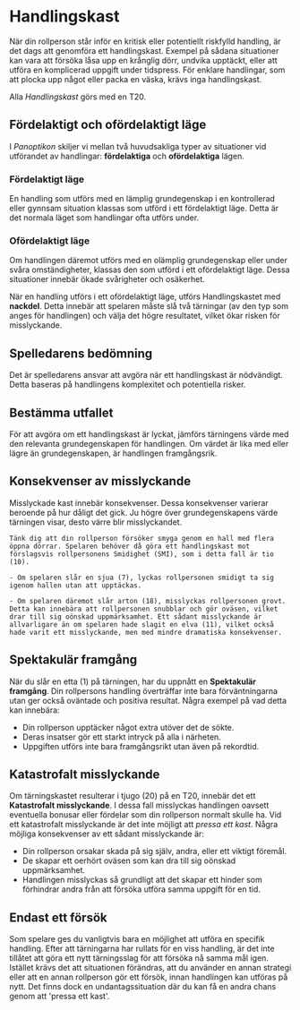 # Handlingskast

När din rollperson står inför en kritisk eller potentiellt riskfylld handling, är det dags att genomföra ett handlingskast. Exempel på sådana situationer kan vara att försöka låsa upp en krånglig dörr, undvika upptäckt, eller att utföra en komplicerad uppgift under tidspress. För enklare handlingar, som att plocka upp något eller packa en väska, krävs inga handlingskast.

Alla *Handlingskast* görs med en T20.

## Fördelaktigt och ofördelaktigt läge

I *Panoptikon* skiljer vi mellan två huvudsakliga typer av situationer vid utförandet av handlingar: **fördelaktiga** och **ofördelaktiga** lägen.

### Fördelaktigt läge

En handling som utförs med en lämplig grundegenskap i en kontrollerad eller gynnsam situation klassas som utförd i ett fördelaktigt läge. Detta är det normala läget som handlingar ofta utförs under.

### Ofördelaktigt läge

Om handlingen däremot utförs med en olämplig grundegenskap eller under svåra omständigheter, klassas den som utförd i ett ofördelaktigt läge. Dessa situationer innebär ökade svårigheter och osäkerhet.

När en handling utförs i ett ofördelaktigt läge, utförs Handlingskastet med **nackdel**. Detta innebär att spelaren måste slå två tärningar (av den typ som anges för handlingen) och välja det högre resultatet, vilket ökar risken för misslyckande.

## Spelledarens bedömning

Det är spelledarens ansvar att avgöra när ett handlingskast är nödvändigt. Detta baseras på handlingens komplexitet och potentiella risker.

## Bestämma utfallet

För att avgöra om ett handlingskast är lyckat, jämförs tärningens värde med den relevanta grundegenskapen för handlingen. Om värdet är lika med eller lägre än grundegenskapen, är handlingen framgångsrik. 

## Konsekvenser av misslyckande

Misslyckade kast innebär konsekvenser. Dessa konsekvenser varierar beroende på hur dåligt det gick. Ju högre över grundegenskapens värde tärningen visar, desto värre blir misslyckandet.

```admonish example title="Exempel"
Tänk dig att din rollperson försöker smyga genom en hall med flera öppna dörrar. Spelaren behöver då göra ett handlingskast mot förslagsvis rollpersonens Smidighet (SMI), som i detta fall är tio (10). 

- Om spelaren slår en sjua (7), lyckas rollpersonen smidigt ta sig igenom hallen utan att upptäckas.

- Om spelaren däremot slår arton (18), misslyckas rollpersonen grovt. Detta kan innebära att rollpersonen snubblar och gör oväsen, vilket drar till sig oönskad uppmärksamhet. Ett sådant misslyckande är allvarligare än om spelaren hade slagit en elva (11), vilket också hade varit ett misslyckande, men med mindre dramatiska konsekvenser.
```

## Spektakulär framgång

När du slår en etta (1) på tärningen, har du uppnått en **Spektakulär framgång**. Din rollpersons handling överträffar inte bara förväntningarna utan ger också oväntade och positiva resultat. Några exempel på vad detta kan innebära:

- Din rollperson upptäcker något extra utöver det de sökte.
- Deras insatser gör ett starkt intryck på alla i närheten.
- Uppgiften utförs inte bara framgångsrikt utan även på rekordtid.

## Katastrofalt misslyckande

Om tärningskastet resulterar i tjugo (20) på en T20, innebär det ett **Katastrofalt misslyckande**. I dessa fall misslyckas handlingen oavsett eventuella bonusar eller fördelar som din rollperson normalt skulle ha. Vid ett katastrofalt misslyckande är det inte möjligt att *pressa ett kast*. Några möjliga konsekvenser av ett sådant misslyckande är:

- Din rollperson orsakar skada på sig själv, andra, eller ett viktigt föremål.
- De skapar ett oerhört oväsen som kan dra till sig oönskad uppmärksamhet.
- Handlingen misslyckas så grundligt att det skapar ett hinder som förhindrar andra från att försöka utföra samma uppgift för en tid.

## Endast ett försök

Som spelare ges du vanligtvis bara en möjlighet att utföra en specifik handling. Efter att tärningarna har rullats för en viss handling, är det inte tillåtet att göra ett nytt tärningsslag för att försöka nå samma mål igen. Istället krävs det att situationen förändras, att du använder en annan strategi eller att en annan rollperson gör ett försök, innan handlingen kan utföras på nytt. Det finns dock en undantagssituation där du kan få en andra chans genom att 'pressa ett kast'.
